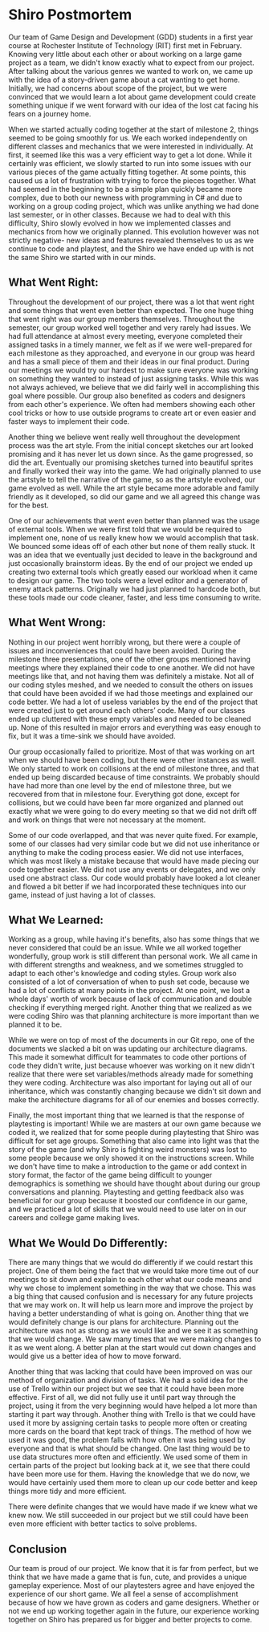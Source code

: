 # Shiro Postmortem

Our team of Game Design and Development (GDD) students in a first year course at Rochester Institute of Technology (RIT) first met in February.
Knowing very little about each other or about working on a large game project as a team, we didn't know exactly what to expect from our project. After
talking about the various genres we wanted to work on, we came up with the idea of a story-driven game about a cat wanting to get home. Initially, we had
concerns about scope of the project, but we were convinced that we would learn a lot about game development could create something unique if we went forward
with our idea of the lost cat facing his fears on a journey home.

When we started actually coding together at the start of milestone 2, things seemed to be going smoothly for us. We each worked independently on different classes 
and mechanics that we were interested in individually. At first, it seemed like this was a very efficient way to get a lot done. While it certainly was efficient, we 
slowly started to run into some issues with our various pieces of the game actually fitting together. At some points, this caused us a lot of frustration with trying 
to force the pieces together. What had seemed in the beginning to be a simple plan quickly became more complex, due to both our newness with programming in C# and due 
to working on a group coding project, which was unlike anything we had done last semester, or in other classes. Because we had to deal with this difficulty, Shiro 
slowly evolved in how we implemented classes and mechanics from how we originally planned. This evolution however was not strictly negative- new ideas and features 
revealed themselves to us as we continue to code and playtest, and the Shiro we have ended up with is not the same Shiro we started with in our minds.

## What Went Right:

Throughout the development of our project, there was a lot that went right and some things that went even better than expected. The one huge thing that went right was our group members themselves. Throughout the semester, our group worked well together and very rarely had issues. We had full attendance at almost every meeting, everyone completed their assigned tasks in a timely manner, we felt as if we were well-prepared for each milestone as they approached, and everyone in our group was heard and has a small piece of them and their ideas in our final product. During our meetings we would try our hardest to make sure everyone was working on something they wanted to instead of just assigning tasks. While this was not always achieved, we believe that we did fairly well in accomplishing this goal where possible. Our group also benefited as coders and designers from each other's experience. We often had members showing each other cool tricks or how to use outside programs to create art or even easier and faster ways to implement their code.

Another thing we believe went really well throughout the development process was the art style. From the initial concept sketches our art looked promising and it has never let us down since. As the game progressed, so did the art. Eventually our promising sketches turned into beautiful sprites and finally worked their way into the game. We had originally planned to use the artstyle to tell the narrative of the game, so as the artstyle evolved, our game evolved as well. While the art style became more adorable and family friendly as it developed, so did our game and we all agreed this change was for the best.

One of our achievements that went even better than planned was the usage of external tools. When we were first told that we would be required to implement one, none of us really knew how we would accomplish that task. We bounced some ideas off of each other but none of them really stuck. It was an idea that we eventually just decided to leave in the background and just occasionally brainstorm ideas. By the end of our project we ended up creating two external tools which greatly eased our workload when it came to design our game. The two tools were a level editor and a generator of enemy attack patterns. Originally we had just planned to hardcode both, but these tools made our code cleaner, faster, and less time consuming to write.

## What Went Wrong:

Nothing in our project went horribly wrong, but there were a couple of issues and inconveniences that could have been avoided. During the milestone three presentations,
one of the other groups mentioned having meetings where they explained their code to one another. We did not have meetings like that, and not having them was definitely
a mistake. Not all of our coding styles meshed, and we needed to consult the others on issues that could have been avoided if we had those meetings and explained our code
better. We had a lot of useless variables by the end of the project that were created just to get around each others’ code. Many of our classes ended up cluttered with these
empty variables and needed to be cleaned up. None of this resulted in major errors and everything was easy enough to fix, but it was a time-sink we should have avoided.

Our group occasionally failed to prioritize. Most of that was working on art when we should have been coding, but there were other instances as well. We only started to work on
collisions at the end of milestone three, and that ended up being discarded because of time constraints. We probably should have had more than one level by the end of milestone 
three, but we recovered from that in milestone four. Everything got done, except for collisions, but we could have been far more organized and planned out exactly what we were 
going to do every meeting so that we did not drift off and work on things that were not necessary at the moment.

Some of our code overlapped, and that was never quite fixed. For example, some of our classes had very similar code but we did not use inheritance or anything to make the coding 
process easier. We did not use interfaces, which was most likely a mistake because that would have made piecing our code together easier. We did not use any events or delegates, and we only used
one abstract class. Our code would probably have looked a lot cleaner and flowed a bit better if we had incorporated these techniques into our game, instead of just having a lot 
of classes.

## What We Learned:
Working as a group, while having it's benefits, also has some things that we never considered that could be an issue. While we all worked together wonderfully, group
work is still different than personal work. We all came in with different strengths and weakness, and we sometimes struggled to adapt to each other's
knowledge and coding styles. Group work also consisted of a lot of conversation of when to push set code, because we had a lot of conflicts at many points in the project. 
At one point, we lost a whole days' worth of work because of lack of communication and double checking if everything merged right. Another thing that we realized as we were
coding Shiro was that planning architecture is more important than we planned it to be. 

While we were on top of most of the documents in our Git repo, one of the documents we slacked a bit on was updating our architecture diagrams. This made it somewhat
difficult for teammates to code other portions of code they didn't write, just because whoever was working on it new didn't realize that there were set variables/methods already
made for something they were coding. Architecture was also important for laying out all of our inheritance, which was constantly changing because we didn't sit down and make the
architecture diagrams for all of our enemies and bosses correctly.

Finally, the most important thing that we learned is that the response of playtesting is important! While we are masters at our own game because we coded it, we realized that for
some people during playtesting that Shiro was difficult for set age groups. Something that also came into light was that the story of the game (and why Shiro is fighting weird monsters)
was lost to some people because we only showed it on the instructions screen. While we don't have time to make a introduction to the game or add context in story format, the factor of 
the game being difficult to younger demographics is something we should have thought about during our group conversations and planning. Playtesting and getting feedback also was beneficial
for our group because it boosted our confidence in our game, and we practiced a lot of skills that we would need to use later on in our careers and college game making lives.
## What We Would Do Differently:
 
There are many things that we would do differently if we could restart this project. One of them being the fact that we would take more time out of our meetings to sit down and
explain to each other what our code means and why we chose to implement something in the way that we chose. This was a big thing that caused confusion and is necessary for any
future projects that we may work on. It will help us learn more and improve the project by having a better understanding of what is going on. Another thing that we would definitely change 
is our plans for architecture. Planning out the architecture was not as strong as we would like and we see it as something that we would change. We saw many times that we were
making changes to it as we went along. A better plan at the start would cut down changes and would give us a better idea of how to move forward.

Another thing that was lacking that could have been improved on was our method of organization and division of tasks. We had a solid idea for the use of Trello within our project
but we see that it could have been more effective. First of all, we did not fully use it until part way through the project, using it from the very beginning would have helped
a lot more than starting it part way through. Another thing with Trello is that we could have used it more by assigning certain tasks to people more often or creating more cards
on the board that kept track of things. The method of how we used it was good, the problem falls with how often it was being used by everyone and that is what should be changed.
One last thing would be to use data structures more often and efficiently. We used some of them in certain parts of the project but looking back at it, we see that there could
have been more use for them. Having the knowledge that we do now, we would have certainly used them more to clean up our code better and keep things more tidy and more efficient.

There were definite changes that we would have made if we knew what we knew now. We still succeeded in our project but we still could have been even more efficient with better
tactics to solve problems.

## Conclusion

Our team is proud of our project. We know that it is far from perfect, but we think that we have made a game that is fun, cute, and provides a unique gameplay experience. Most 
of our playtesters agree and have enjoyed the experience of our short game. We all feel a sense of accomplishment because of how we have grown as coders and game designers. 
Whether or not we end up working together again in the future, our experience working together on Shiro has prepared us for bigger and better projects to come.
